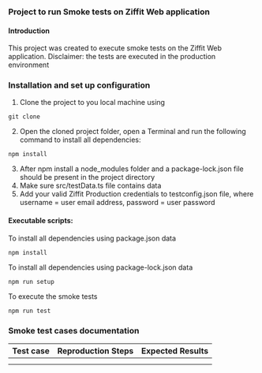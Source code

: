 ### Project to run Smoke tests on Ziffit Web application

#### Introduction
This project was created to execute smoke tests on the Ziffit Web application.
Disclaimer: the tests are executed in the production environment

### Installation and set up configuration
1. Clone the project to you local machine using
```
git clone
```
2. Open the cloned project folder, open a Terminal and run the following command to install all dependencies:
```
npm install
```
3. After npm install a node_modules folder and a package-lock.json file should be present in the project directory
4. Make sure src/testData.ts file contains data
5. Add your valid Ziffit Production credentials to testconfig.json file, where username = user email address, password = user password

#### Executable scripts:
To install all dependencies using package.json data
```
npm install
```
To install all dependencies using package-lock.json data
```
npm run setup
```
To execute the smoke tests
```
npm run test
```
### Smoke test cases documentation
| Test case      | Reproduction Steps | Expected Results |
| -----------    | -----------        | ---------------- |
|          |               | |
|       |                | |